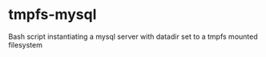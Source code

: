 # tmpfs-mysql
Bash script instantiating a mysql server with datadir set to a tmpfs mounted filesystem
